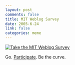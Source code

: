 ```yaml
--- 
layout: post
comments: false
title: MIT Weblog Survey
date: 2005-6-24
link: false
categories: meme
---
```

<a href="http://blogsurvey.media.mit.edu/request">
<img src="http://blogsurvey.media.mit.edu/images/survey-bell.gif" alt="Take the MIT Weblog Survey" style="border:none" /></a>

Go. <a href="http://blogsurvey.media.mit.edu/request" title="MIT Weblog Survey">Participate</a>. Be the curve.
